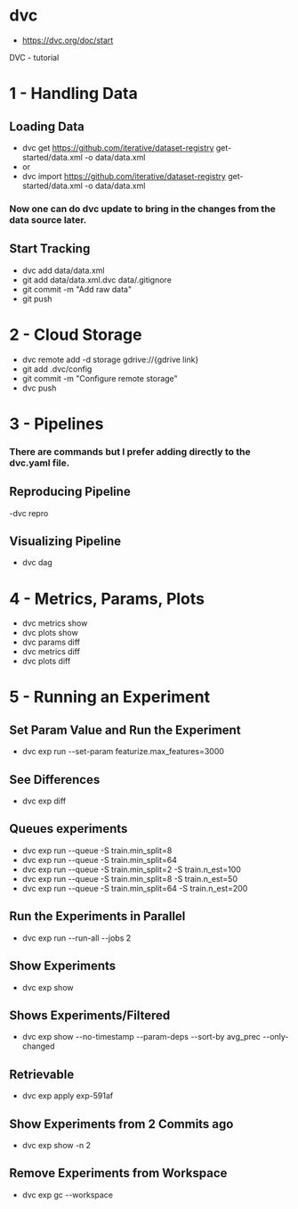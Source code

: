 # dvc
- https://dvc.org/doc/start

DVC - tutorial
# 1 - Handling Data
## Loading Data
- dvc get https://github.com/iterative/dataset-registry get-started/data.xml -o data/data.xml
- or
- dvc import https://github.com/iterative/dataset-registry get-started/data.xml -o data/data.xml
### Now one can do dvc update to bring in the changes from the data source later.

## Start Tracking
- dvc add data/data.xml
- git add data/data.xml.dvc data/.gitignore
- git commit -m "Add raw data"
- git push

# 2 - Cloud Storage
- dvc remote add -d storage gdrive://{gdrive link}
- git add .dvc/config
- git commit -m "Configure remote storage"
- dvc push

# 3 - Pipelines
### There are commands but I prefer adding directly to the dvc.yaml file.
## Reproducing Pipeline
-dvc repro

## Visualizing Pipeline
- dvc dag


# 4 - Metrics, Params, Plots
- dvc metrics show
- dvc plots show
- dvc params diff
- dvc metrics diff
- dvc plots diff


# 5 - Running an Experiment
## Set Param Value and Run the Experiment
- dvc exp run --set-param featurize.max_features=3000 
## See Differences
- dvc exp diff
## Queues experiments
- dvc exp run --queue -S train.min_split=8
- dvc exp run --queue -S train.min_split=64
- dvc exp run --queue -S train.min_split=2 -S train.n_est=100
- dvc exp run --queue -S train.min_split=8 -S train.n_est=50
- dvc exp run --queue -S train.min_split=64 -S train.n_est=200
## Run the Experiments in Parallel
- dvc exp run --run-all --jobs 2
## Show Experiments
- dvc exp show
## Shows Experiments/Filtered
- dvc exp show --no-timestamp --param-deps --sort-by avg_prec --only-changed
## Retrievable
- dvc exp apply exp-591af
## Show Experiments from 2 Commits ago
- dvc exp show -n 2
## Remove Experiments from Workspace
- dvc exp gc --workspace
